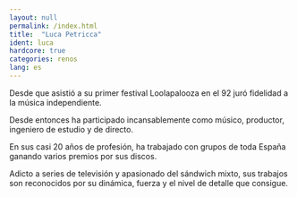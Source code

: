 ```yaml
---
layout: null
permalink: /index.html
title:  "Luca Petricca"
ident: luca
hardcore: true
categories: renos
lang: es
---
```


Desde que asistió a su primer festival Loolapalooza en el 92 juró fidelidad a la música independiente.

Desde entonces ha participado incansablemente como músico, productor, ingeniero de estudio y de directo.

En sus casi 20 años de profesión, ha trabajado con grupos de toda España ganando varios premios por sus discos.

Adicto a series de televisión y apasionado del sándwich mixto, sus trabajos son reconocidos por su dinámica, fuerza y el nivel de detalle que consigue.